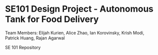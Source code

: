 # SE101 Design Project - Autonomous Tank for Food Delivery

Team Members: Elijah Kurien, Alice Zhao, Ian Korovinsky, Krish Modi, Patrick Huang, Rajan Agarwal

SE 101 Repository
